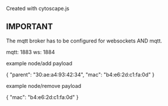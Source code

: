 Created with cytoscape.js

## IMPORTANT

The mqtt broker has to be configured for websockets AND mqtt.

mqtt: 1883
ws: 1884

example node/add payload

{ "parent": "30:ae:a4:93:42:34", "mac": "b4:e6:2d:c1:fa:0d" }

example node/remove payload

{ "mac": "b4:e6:2d:c1:fa:0d" }
